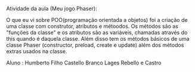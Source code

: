 Atividade da aula (Meu jogo Phaser):

O que eu vi sobre POO(programação orientada a objetos) foi a criação de uma classe com construtor, atributos e métoodos. Os métodos são as "funções da classe" e os atributos são as variáveis, chamadas através do this
quando é daquela classe. Além disso tem os métodos básicos de uma classe Phaser (constructor, preload, create e update) além dos métodos extras usados na classe.

Aluno : Humberto Filho Castello Branco Lages Rebello e Castro
